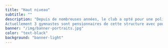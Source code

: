```yaml
---
title: "Haut niveau"
subtitle: ""
description: "Depuis de nombreuses années, le club a opté pour une politique volontariste en matière de sport de haut niveau. De nombreuses gymnastes participent régulièrement aux actions de détection du comité départemental et du comité régional. Certaines sont aiguillées vers le Pôle France de Saint Etienne, avec qui nous collaborons pour l’accueil de nos meilleures gymnastes.
Actuellement 3 gymnastes sont pensionnaires de cette structure avec pour objectif les Jeux Olympiques 2024 et 2028. Le club s’efforce de les accompagner au maximum sur les plans gymnique et financier, en lien avec nos partenaires."
banner: "/img/banner-portraits.jpg"
color: "text-black"
background: "banner-light"
---
```

